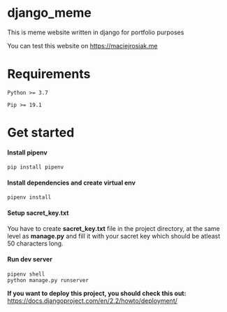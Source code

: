 # django_meme
This is meme website written in django for portfolio purposes

You can test this website on https://maciejrosiak.me
# Requirements

`Python >= 3.7`

`Pip >= 19.1`

# Get started

#### Install pipenv
``` shell
pip install pipenv
```

#### Install dependencies and create virtual env
``` shell
pipenv install
```

#### Setup sacret_key.txt
You have to create **sacret_key.txt** file in the project directory,
at the same level as **manage.py** and fill it with your sacret key which should be atleast 50 characters long.

#### Run dev server
``` shell
pipenv shell
python manage.py runserver
```

**If you want to deploy this project, you should check this out:** https://docs.djangoproject.com/en/2.2/howto/deployment/


